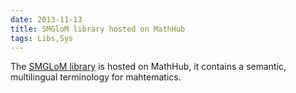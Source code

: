 ```yaml
---
date: 2013-11-13
title: SMGloM library hosted on MathHub
tags: Libs,Sys
---
```

The [SMGLoM library](http://mathhub.info/SMGloM) is hosted on MathHub, it contains a semantic, multilingual terminology for mahtematics.
